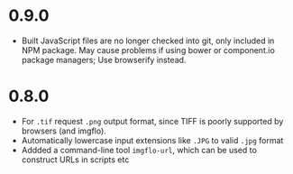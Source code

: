 # 0.9.0

* Built JavaScript files are no longer checked into git, only included in NPM package.
May cause problems if using bower or component.io package managers; Use browserify instead.

# 0.8.0

* For `.tif` request `.png` output format, since TIFF is poorly supported by browsers (and imgflo).
* Automatically lowercase input extensions like `.JPG` to valid `.jpg` format
* Addded a command-line tool `imgflo-url`, which can be used to construct URLs in scripts etc
